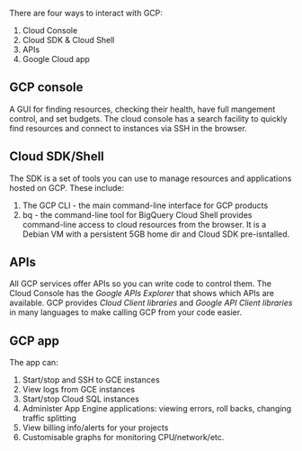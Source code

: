 There are four ways to interact with GCP:
1. Cloud Console
1. Cloud SDK & Cloud Shell
1. APIs
1. Google Cloud app

## GCP console
A GUI for finding resources, checking their health, have full mangement control, and set budgets.
The cloud console has a search facility to quickly find resources and connect to instances via SSH in the browser.

## Cloud SDK/Shell
The SDK is a set of tools you can use to manage resources and applications hosted on GCP.
These include:
1. The GCP CLI - the main command-line interface for GCP products
1. bq - the command-line tool for BigQuery
Cloud Shell provides command-line access to cloud resources from the browser. It is a Debian VM with a persistent 5GB home dir and Cloud SDK pre-isntalled.

## APIs
All GCP services offer APIs so you can write code to control them.
The Cloud Console has the _Google APIs Explorer_ that shows which APIs are available.
GCP provides _Cloud Client libraries_ and _Google API Client libraries_ in many languages to make calling GCP from your code easier.

## GCP app
The app can:
1. Start/stop and SSH to GCE instances
1. View logs from GCE instances
1. Start/stop Cloud SQL instances
1. Administer App Engine applications: viewing errors, roll backs, changing traffic splitting
1. View billing info/alerts for your projects
1. Customisable graphs for monitoring CPU/network/etc.